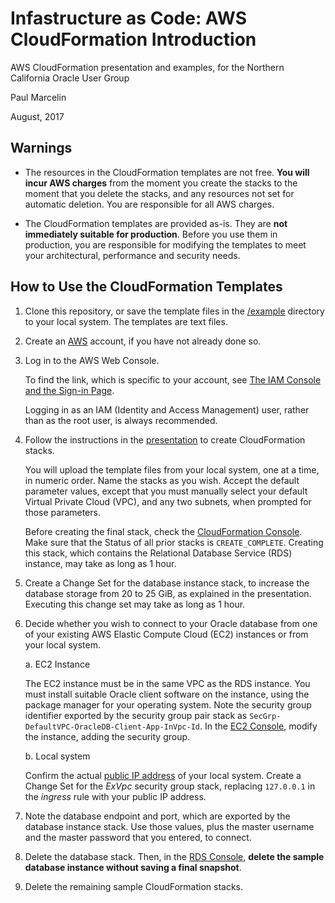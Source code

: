 # Infastructure as Code: AWS CloudFormation Introduction

AWS CloudFormation presentation and examples, for the Northern California Oracle User Group

Paul Marcelin

August, 2017

## Warnings

* The resources in the CloudFormation templates are not free. **You will incur AWS charges** from the moment you create the stacks to the moment that you delete the stacks, and any resources not set for automatic deletion. You are responsible for all AWS charges.

* The CloudFormation templates are provided as-is. They are **not immediately suitable for production**. Before you use them in production, you are responsible for modifying the templates to meet your architectural, performance and security needs.

## How to Use the CloudFormation Templates

1. Clone this repository, or save the template files in the [/example](/example) directory to your local system. The templates are text files.

2. Create an [AWS](https://aws.amazon.com/) account, if you have not already done so.

3. Log in to the AWS Web Console.

   To find the link, which is specific to your account, see [The IAM Console and the Sign-in Page](http://docs.aws.amazon.com/IAM/latest/UserGuide/console.html).
   
   Logging in as an IAM (Identity and Access Management) user, rather than as the root user, is always recommended.
   
4. Follow the instructions in the [presentation](/presentation/aws-cloudformation-nocoug-marcelin.pdf) to create CloudFormation stacks.

   You will upload the template files from your local system, one at a time, in numeric order. Name the stacks as you wish. Accept the default parameter values, except that you must manually select your default Virtual Private Cloud (VPC), and any two subnets, when prompted for those parameters.
   
   Before creating the final stack, check the [CloudFormation Console](https://console.aws.amazon.com/cloudformation/). Make sure that the  Status of all prior stacks is `CREATE_COMPLETE`. Creating this stack, which contains the Relational Database Service (RDS) instance, may take as long as 1 hour.

5. Create a Change Set for the database instance stack, to increase the database storage from 20 to 25 GiB, as explained in the presentation. Executing this change set may take as long as 1 hour.

6. Decide whether you wish to connect to your Oracle database from one of your existing AWS Elastic Compute Cloud (EC2) instances or from your local system.

   a. EC2 Instance
   
      The EC2 instance must be in the same VPC as the RDS instance. You must install suitable Oracle client software on the instance, using the package manager for your operating system. Note the security group identifier exported by the security group pair stack as `SecGrp-DefaultVPC-OracleDB-Client-App-InVpc-Id`. In the [EC2 Console](https://console.aws.amazon.com/ec2/), modify the instance, adding the security group.
   
   b. Local system
   
      Confirm the actual [public IP address](https://whatismyipaddress.com/) of your local system. Create a Change Set for the _ExVpc_ security group stack, replacing `127.0.0.1` in the _ingress_ rule with your public IP address.

7. Note the database endpoint and port, which are exported by the database instance stack. Use those values, plus the master username and the master password that you entered, to connect.

8. Delete the database stack. Then, in the [RDS Console](https://console.aws.amazon.com/rds/), **delete the sample database instance without saving a final snapshot**.

9. Delete the remaining sample CloudFormation stacks.
